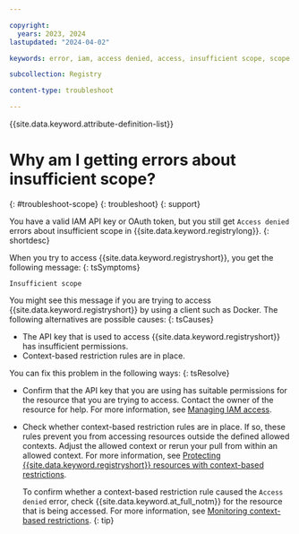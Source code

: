 ```yaml
---

copyright:
  years: 2023, 2024
lastupdated: "2024-04-02"

keywords: error, iam, access denied, access, insufficient scope, scope

subcollection: Registry

content-type: troubleshoot

---
```


{{site.data.keyword.attribute-definition-list}}

# Why am I getting errors about insufficient scope?
{: #troubleshoot-scope}
{: troubleshoot}
{: support}

You have a valid IAM API key or OAuth token, but you still get `Access denied` errors about insufficient scope in {{site.data.keyword.registrylong}}.
{: shortdesc}

When you try to access {{site.data.keyword.registryshort}}, you get the following message:
{: tsSymptoms}

`Insufficient scope`

You might see this message if you are trying to access {{site.data.keyword.registryshort}} by using a client such as Docker. The following alternatives are possible causes:
{: tsCauses}

- The API key that is used to access {{site.data.keyword.registryshort}} has insufficient permissions.
- Context-based restriction rules are in place.

You can fix this problem in the following ways:
{: tsResolve}

- Confirm that the API key that you are using has suitable permissions for the resource that you are trying to access. Contact the owner of the resource for help. For more information, see [Managing IAM access](/docs/Registry?topic=Registry-iam&interface=ui).

- Check whether context-based restriction rules are in place. If so, these rules prevent you from accessing resources outside the defined allowed contexts. Adjust the allowed context or rerun your pull from within an allowed context. For more information, see [Protecting {{site.data.keyword.registryshort}} resources with context-based restrictions](/docs/Registry?topic=Registry-registry-cbr&interface=ui).

    To confirm whether a context-based restriction rule caused the `Access denied` error, check {{site.data.keyword.at_full_notm}} for the resource that is being accessed. For more information, see [Monitoring context-based restrictions](/docs/account?topic=account-cbr-monitor#enabled-access).
    {: tip}
